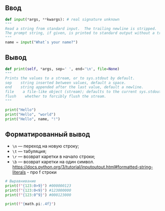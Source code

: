 
## Ввод
```python
def input(*args, **kwargs): # real signature unknown  
"""  
Read a string from standard input.  The trailing newline is stripped.
The prompt string, if given, is printed to standard output without a trailing newline before reading input.
"""
name = input("What`s your name?")
```

## Вывод
```python
def print(self, *args, sep=' ', end='\n', file=None)
"""  
Prints the values to a stream, or to sys.stdout by default.  
sep    string inserted between values, default a space. 
end    string appended after the last value, default a newline.  
file    a file-like object (stream); defaults to the current sys.stdout.  
flush    whether to forcibly flush the stream.
"""

print("Hello")
print("Hello", "world")
print("Hello", name, "!")
```
## Форматированный вывод 

- `\n` — переход на новую строку;
- `\t` — табуляция;
- `\r` — возврат каретки в начало строки;
- `\b` — возврат каретки на один символ.
https://docs.python.org/3/tutorial/inputoutput.html#formatted-string-literals - про f строки

```python
# Выравнивание
print(f"{123:0>9}") #000000123
print(f"{123:0<9}") #123000000
print(f"{123:0^9}") #000123000

print(f"{math.pi:.4f}")
```

